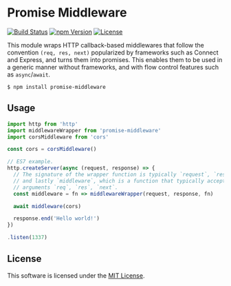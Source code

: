 # Promise Middleware

[![Build Status](https://img.shields.io/travis/0x8890/promise-middleware/master.svg?style=flat-square)](https://travis-ci.org/0x8890/promise-middleware)
[![npm Version](https://img.shields.io/npm/v/promise-middleware.svg?style=flat-square)](https://www.npmjs.com/package/promise-middleware)
[![License](https://img.shields.io/npm/l/promise-middleware.svg?style=flat-square)](https://raw.githubusercontent.com/0x8890/promise-middleware/master/LICENSE)

This module wraps HTTP callback-based middlewares that follow the convention `(req, res, next)` popularized by frameworks such as Connect and Express, and turns them into promises. This enables them to be used in a generic manner without frameworks, and with flow control features such as `async`/`await`.

```
$ npm install promise-middleware
```


## Usage

```js
import http from 'http'
import middlewareWrapper from 'promise-middleware'
import corsMiddleware from 'cors'

const cors = corsMiddleware()

// ES7 example.
http.createServer(async (request, response) => {
  // The signature of the wrapper function is typically `request`, `response`,
  // and lastly `middleware`, which is a function that typically accepts the
  // arguments `req`, `res`, `next`.
  const middleware = fn => middlewareWrapper(request, response, fn)

  await middleware(cors)

  response.end('Hello world!')
})

.listen(1337)
```


## License

This software is licensed under the [MIT License](//github.com/0x8890/promise-middleware/blob/master/LICENSE).

